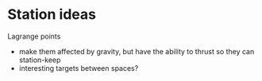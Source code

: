 # Station ideas

Lagrange points
- make them affected by gravity, but have the ability to thrust so they can station-keep
- interesting targets between spaces?
